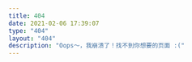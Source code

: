 ```yaml
---
title: 404
date: 2021-02-06 17:39:07
type: "404"
layout: "404"
description: "Oops～，我崩溃了！找不到你想要的页面 :("
---
```

